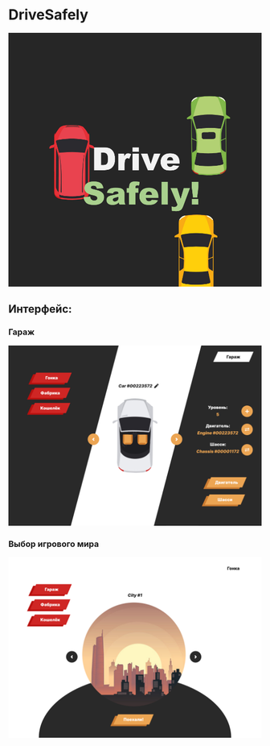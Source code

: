 # DriveSafely

<img src="https://github.com/loud1y/DriveSafely/blob/main/ds.jpg" width="600"/>


## Интерфейс:

### Гараж

<img src="https://github.com/loud1y/DriveSafely/blob/main/CarView.png" width="600"/>


### Выбор игрового мира

<img src="https://github.com/loud1y/DriveSafely/blob/main/WorldView.png" width="600"/>
